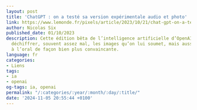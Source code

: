 ```yaml
---
layout: post
title: 'ChatGPT : on a testé sa version expérimentale audio et photo'
link: https://www.lemonde.fr/pixels/article/2023/10/21/chat-gpt-on-a-teste-sa-version-experimentale-audio-et-photo_6195780_4408996.html
author: Nicolas Six
published_date: 01/10/2023
description: Cette édition bêta de l’intelligence artificielle d’OpenAI peut désormais
  déchiffrer, souvent assez mal, les images qu’on lui soumet, mais aussi discuter
  à l’oral de façon bien plus convaincante.
language: fr
categories:
- Liens
tags:
- ia
- openai
og-tags: ia, openai
permalink: "/:categories/:year/:month/:day/:title/"
date: '2024-11-05 20:55:44 +0100'
---
```

